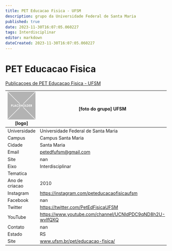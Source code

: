 ```yaml
---
title: PET Educacao Fisica - UFSM
description: grupo da Universidade Federal de Santa Maria
published: true
date: 2023-11-30T16:07:05.060227
tags: Interdisciplinar
editor: markdown
dateCreated: 2023-11-30T16:07:05.060227
---
```


# PET Educacao Fisica

[Publicacoes de PET Educacao Fisica - UFSM](/atividade/249PETEducacaoFisicaUFSM/feed.md)

| ![placeholder.png](/placeholder.png) [logo] | [foto do grupo] UFSM         |
| ------------------------------------------- | ------------------------------------------------- |
| Universidade                                | Universidade Federal de Santa Maria      |
| Campus                                      | Campus Santa Maria            |
| Cidade                                      | Santa Maria             |
| Email                                       | petedfufsm@gmail.com             |
| Site                                        | nan              |
| Eixo                                        | Interdisciplinar              |
| Tematica                                    |           |
| Ano de criacao                              | 2010        |
| Instagram                                   | https://instagram.com/peteducacaofisicaufsm         |
| Facebook                                    | nan          |
| Twitter                                     | https://twitter.com/PetEdFisicaUFSM           |
| YouTube                                     | https://www.youtube.com/channel/UCNIdPDC9qND8h2U-wvIfQXQ           |
| Contato                                     | nan         |
| Estado                                      |  RS            |
| Site                                        | www.ufsm.br/pet/educacao-fisica/ |
